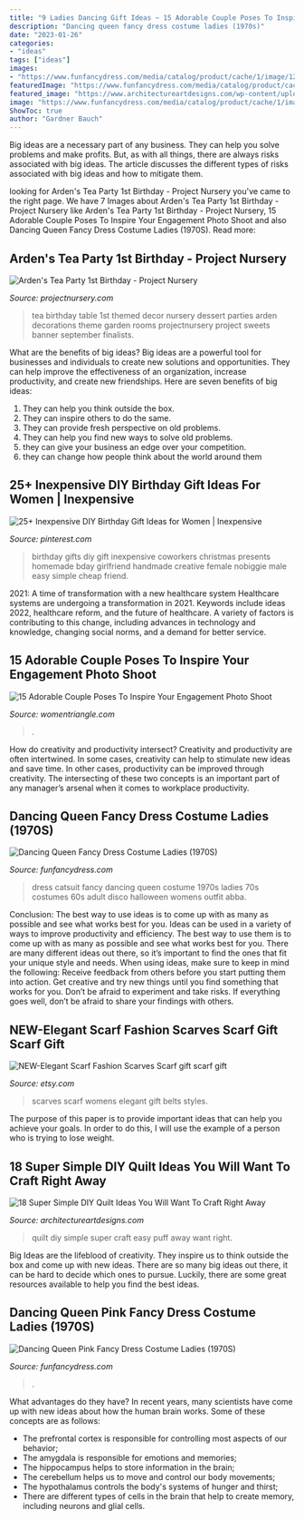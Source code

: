 ```yaml
---
title: "9 Ladies Dancing Gift Ideas ~ 15 Adorable Couple Poses To Inspire Your Engagement Photo Shoot"
description: "Dancing queen fancy dress costume ladies (1970s)"
date: "2023-01-26"
categories:
- "ideas"
tags: ["ideas"]
images:
- "https://www.funfancydress.com/media/catalog/product/cache/1/image/1200x/040ec09b1e35df139433887a97daa66f/F/U/FUN2474.jpg"
featuredImage: "https://www.funfancydress.com/media/catalog/product/cache/1/image/1200x/040ec09b1e35df139433887a97daa66f/F/U/FUN2474.jpg"
featured_image: "https://www.architectureartdesigns.com/wp-content/uploads/2020/11/18-Super-Simple-DIY-Quilt-Ideas-You-Will-Want-To-Craft-Right-Away-6.jpg"
image: "https://www.funfancydress.com/media/catalog/product/cache/1/image/1200x/040ec09b1e35df139433887a97daa66f/F/U/FUN2474.jpg"
ShowToc: true
author: "Gardner Bauch"
---
```



Big ideas are a necessary part of any business. They can help you solve problems and make profits. But, as with all things, there are always risks associated with big ideas. The article discusses the different types of risks associated with big ideas and how to mitigate them.

	

		
looking for Arden&#039;s Tea Party 1st Birthday - Project Nursery you've came to the right page. We have 7 Images about Arden&#039;s Tea Party 1st Birthday - Project Nursery like Arden&#039;s Tea Party 1st Birthday - Project Nursery, 15 Adorable Couple Poses To Inspire Your Engagement Photo Shoot and also Dancing Queen Fancy Dress Costume Ladies (1970S). Read more:
		
    
## Arden&#039;s Tea Party 1st Birthday - Project Nursery

<img loading=lazy src="https://projectnursery.com/wp-content/uploads/2013/09/Dessert-Table.jpg" onerror="this.onerror=null;this.src='https://tse1.mm.bing.net/th?id=OIP.x0nEHCbBXCh4ov12pa7sTwHaFi&amp;pid=15.1';" alt="Arden&#039;s Tea Party 1st Birthday - Project Nursery">

_Source: projectnursery.com_

>tea birthday table 1st themed decor nursery dessert parties arden decorations theme garden rooms projectnursery project sweets banner september finalists. 

	

What are the benefits of big ideas?
Big ideas are a powerful tool for businesses and individuals to create new solutions and opportunities. They can help improve the effectiveness of an organization, increase productivity, and create new friendships. Here are seven benefits of big ideas:
1. They can help you think outside the box.
2. They can inspire others to do the same.
3. They can provide fresh perspective on old problems.
4. They can help you find new ways to solve old problems.
5. they can give your business an edge over your competition.
6. they can change how people think about the world around them     
    
## 25+ Inexpensive DIY Birthday Gift Ideas For Women | Inexpensive

<img loading=lazy src="https://i.pinimg.com/736x/9e/1e/81/9e1e81fdd8b7111c363e6deeb9bfaff7--inexpensive-birthday-gifts-diy-birthday-gift.jpg" onerror="this.onerror=null;this.src='https://tse4.mm.bing.net/th?id=OIP.H_T7uGYIa9_BgA04XhOGwwHaP3&amp;pid=15.1';" alt="25+ Inexpensive DIY Birthday Gift Ideas for Women | Inexpensive">

_Source: pinterest.com_

>birthday gifts diy gift inexpensive coworkers christmas presents homemade bday girlfriend handmade creative female nobiggie male easy simple cheap friend. 

	

2021: A time of transformation with a new healthcare system
Healthcare systems are undergoing a transformation in 2021. Keywords include ideas 2022, healthcare reform, and the future of healthcare. A variety of factors is contributing to this change, including advances in technology and knowledge, changing social norms, and a demand for better service.

    
## 15 Adorable Couple Poses To Inspire Your Engagement Photo Shoot

<img loading=lazy src="https://www.womentriangle.com/wp-content/uploads/2016/07/dancing-pose-1.jpg" onerror="this.onerror=null;this.src='https://tse3.mm.bing.net/th?id=OIP.tE8PjnIoy9BmHP68sTwfwgHaKr&amp;pid=15.1';" alt="15 Adorable Couple Poses To Inspire Your Engagement Photo Shoot">

_Source: womentriangle.com_

>. 

	

How do creativity and productivity intersect?
Creativity and productivity are often intertwined. In some cases, creativity can help to stimulate new ideas and save time. In other cases, productivity can be improved through creativity. The intersecting of these two concepts is an important part of any manager’s arsenal when it comes to workplace productivity.

    
## Dancing Queen Fancy Dress Costume Ladies (1970S)

<img loading=lazy src="https://www.funfancydress.com/media/catalog/product/cache/1/image/1200x/040ec09b1e35df139433887a97daa66f/S/M/SMF28074.jpg" onerror="this.onerror=null;this.src='https://tse2.mm.bing.net/th?id=OIP.SbiU9aAokd_ei5md3hMkqQHaQ1&amp;pid=15.1';" alt="Dancing Queen Fancy Dress Costume Ladies (1970S)">

_Source: funfancydress.com_

>dress catsuit fancy dancing queen costume 1970s ladies 70s costumes 60s adult disco halloween womens outfit abba. 

	

Conclusion: The best way to use ideas is to come up with as many as possible and see what works best for you.
Ideas can be used in a variety of ways to improve productivity and efficiency. The best way to use them is to come up with as many as possible and see what works best for you. There are many different ideas out there, so it’s important to find the ones that fit your unique style and needs. When using ideas, make sure to keep in mind the following: Receive feedback from others before you start putting them into action. Get creative and try new things until you find something that works for you. Don’t be afraid to experiment and take risks. If everything goes well, don’t be afraid to share your findings with others.

    
## NEW-Elegant Scarf Fashion Scarves Scarf Gift Scarf Gift

<img loading=lazy src="https://img1.etsystatic.com/032/0/7578918/il_fullxfull.527749351_ney3.jpg" onerror="this.onerror=null;this.src='https://tse2.mm.bing.net/th?id=OIP.pns50SKRAOnEMqZxemKe0gHaJ3&amp;pid=15.1';" alt="NEW-Elegant Scarf Fashion Scarves Scarf gift scarf gift">

_Source: etsy.com_

>scarves scarf womens elegant gift belts styles. 

	

The purpose of this paper is to provide important ideas that can help you achieve your goals. In order to do this, I will use the example of a person who is trying to lose weight.

    
## 18 Super Simple DIY Quilt Ideas You Will Want To Craft Right Away

<img loading=lazy src="https://www.architectureartdesigns.com/wp-content/uploads/2020/11/18-Super-Simple-DIY-Quilt-Ideas-You-Will-Want-To-Craft-Right-Away-6.jpg" onerror="this.onerror=null;this.src='https://tse4.mm.bing.net/th?id=OIP.sIoFT0ADDH5Qqn_VWy7gKgHaLF&amp;pid=15.1';" alt="18 Super Simple DIY Quilt Ideas You Will Want To Craft Right Away">

_Source: architectureartdesigns.com_

>quilt diy simple super craft easy puff away want right. 

	

Big Ideas are the lifeblood of creativity. They inspire us to think outside the box and come up with new ideas. There are so many big ideas out there, it can be hard to decide which ones to pursue. Luckily, there are some great resources available to help you find the best ideas.

    
## Dancing Queen Pink Fancy Dress Costume Ladies (1970S)

<img loading=lazy src="https://www.funfancydress.com/media/catalog/product/cache/1/image/1200x/040ec09b1e35df139433887a97daa66f/F/U/FUN2474.jpg" onerror="this.onerror=null;this.src='https://tse3.mm.bing.net/th?id=OIP.rDQQyCsnPvJJJ2-JmUTvsAHaJ4&amp;pid=15.1';" alt="Dancing Queen Pink Fancy Dress Costume Ladies (1970S)">

_Source: funfancydress.com_

>. 

	

What advantages do they have?
In recent years, many scientists have come up with new ideas about how the human brain works. Some of these concepts are as follows: 
- The prefrontal cortex is responsible for controlling most aspects of our behavior; 
- The amygdala is responsible for emotions and memories; 
- The hippocampus helps to store information in the brain; 
- The cerebellum helps us to move and control our body movements; 
- The hypothalamus controls the body's systems of hunger and thirst; 
- There are different types of cells in the brain that help to create memory, including neurons and glial cells.

